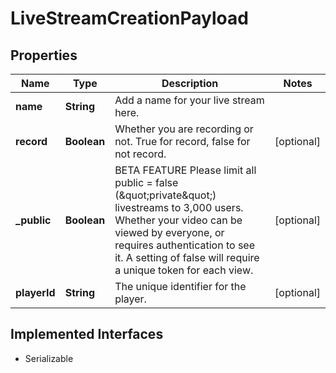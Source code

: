 

# LiveStreamCreationPayload

## Properties

Name | Type | Description | Notes
------------ | ------------- | ------------- | -------------
**name** | **String** | Add a name for your live stream here. | 
**record** | **Boolean** | Whether you are recording or not. True for record, false for not record. |  [optional]
**_public** | **Boolean** | BETA FEATURE Please limit all public &#x3D; false (\&quot;private\&quot;) livestreams to 3,000 users. Whether your video can be viewed by everyone, or requires authentication to see it. A setting of false will require a unique token for each view. |  [optional]
**playerId** | **String** | The unique identifier for the player. |  [optional]


## Implemented Interfaces

* Serializable


